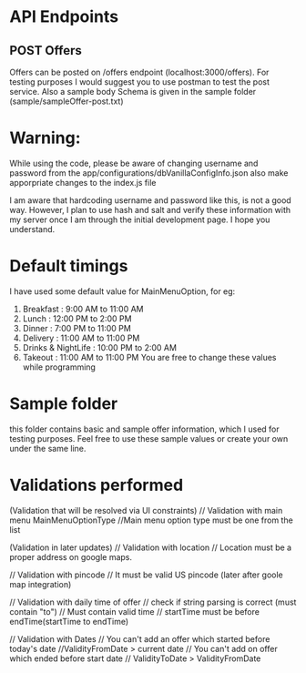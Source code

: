# API Endpoints
## POST Offers 
Offers can be posted on /offers endpoint (localhost:3000/offers). For testing purposes I would suggest you to use postman to test the post service. Also a sample body Schema is given in the sample folder (sample/sampleOffer-post.txt)

# Warning:
While using the code, please be aware of changing username and password from the app/configurations/dbVanillaConfigInfo.json also make apporpriate changes to the index.js file

I am aware that hardcoding username and password like this, is not a good way. However, I plan to use hash and salt and verify these information with my server once I am through the initial development page. I hope you understand.

# Default timings 
I have used some default value for MainMenuOption, for eg:
1. Breakfast : 9:00 AM to 11:00 AM
2. Lunch : 12:00 PM to 2:00 PM
3. Dinner : 7:00 PM to 11:00 PM
4. Delivery : 11:00 AM to 11:00 PM
5. Drinks & NightLife : 10:00 PM to 2:00 AM
6. Takeout : 11:00 AM to 11:00 PM
You are free to change these values while programming 

# Sample folder
this folder contains basic and sample offer information, which I used for testing purposes. Feel free to use these sample values or create your own under the same line.

# Validations performed
(Validation that will be resolved via UI constraints)
// Validation with main menu  MainMenuOptionType
    //Main menu option type must be one from the list

(Validation in later updates)
// Validation with location
    // Location must be a proper address on google maps.

// Validation with pincode
    // It must be valid US pincode (later after goole map integration)
        
// Validation with daily time of offer
    // check if string parsing is correct (must contain "to")
    // Must contain valid time
    // startTime must be before endTime(startTime to endTime)
        
// Validation with Dates
    // You can't add an offer which started before today's date
        //ValidityFromDate > current date
    // You can't add on offer which ended before start date
            // ValidityToDate > ValidityFromDate